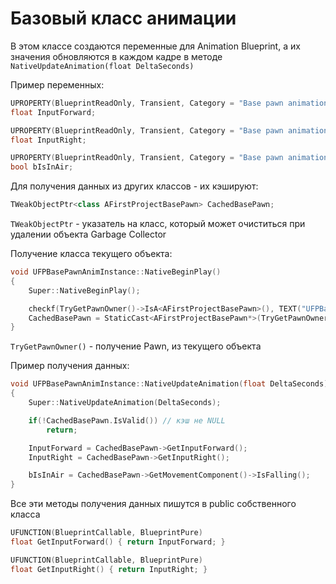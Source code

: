 # Базовый класс анимации

В этом классе создаются переменные для Animation Blueprint, а их значения обновляются в каждом кадре в методе `NativeUpdateAnimation(float DeltaSeconds)`

Пример переменных:

```c++
UPROPERTY(BlueprintReadOnly, Transient, Category = "Base pawn animationinstance")
float InputForward;

UPROPERTY(BlueprintReadOnly, Transient, Category = "Base pawn animationinstance")
float InputRight;

UPROPERTY(BlueprintReadOnly, Transient, Category = "Base pawn animationinstance")
bool bIsInAir;
```

Для получения данных из других классов - их кэшируют:

```c++
TWeakObjectPtr<class AFirstProjectBasePawn> CachedBasePawn;
```

`TWeakObjectPtr` - указатель на класс, который может очиститься при удалении объекта Garbage Collector

Получение класса текущего объекта:

```c++
void UFPBasePawnAnimInstance::NativeBeginPlay()
{
	Super::NativeBeginPlay();

	checkf(TryGetPawnOwner()->IsA<AFirstProjectBasePawn>(), TEXT("UFPBasePawnAnimInstance::NativeBeginPlay() only FirstProjectBasePawn can work with UFPBasePawnAnimInstance"));
	CachedBasePawn = StaticCast<AFirstProjectBasePawn*>(TryGetPawnOwner());
}
```

`TryGetPawnOwner()` - получение Pawn, из текущего объекта

Пример получения данных:

```c++
void UFPBasePawnAnimInstance::NativeUpdateAnimation(float DeltaSeconds)
{
	Super::NativeUpdateAnimation(DeltaSeconds);

	if(!CachedBasePawn.IsValid()) // кэш не NULL
		return;

	InputForward = CachedBasePawn->GetInputForward();
	InputRight = CachedBasePawn->GetInputRight();

	bIsInAir = CachedBasePawn->GetMovementComponent()->IsFalling();
}
```

Все эти методы получения данных пишутся в public собственного класса

```c++
UFUNCTION(BlueprintCallable, BlueprintPure)
float GetInputForward() { return InputForward; }

UFUNCTION(BlueprintCallable, BlueprintPure)
float GetInputRight() { return InputRight; }
```